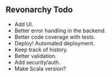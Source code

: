 ## Revonarchy Todo

* Add UI.
* Better error handling in the backend.
* Better code coverage with tests.
* Deploy! Automated deployment.
* Keep track of history.
* Better validation.
* Add security/auth.
* Make Scala version?
